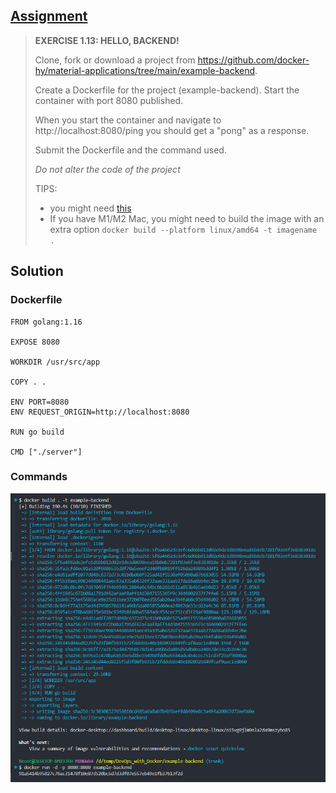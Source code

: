 ## [Assignment](https://devopswithdocker.com/part-1/section-6#exercises-111-114)

> **EXERCISE 1.13: HELLO, BACKEND!**
> 
> Clone, fork or download a project from https://github.com/docker-hy/material-applications/tree/main/example-backend.
> 
> Create a Dockerfile for the project (example-backend). Start the container with port 8080 published.
> 
> When you start the container and navigate to http://localhost:8080/ping you should get a "pong" as a response.
> 
> Submit the Dockerfile and the command used.
> 
> *Do not alter the code of the project*
> 
> TIPS:
> 
> - you might need [this](https://docs.docker.com/reference/dockerfile/#env)
> - If you have M1/M2 Mac, you might need to build the image with an extra option `docker build --platform linux/amd64 -t imagename .`

## Solution

### Dockerfile

    FROM golang:1.16

    EXPOSE 8080

    WORKDIR /usr/src/app

    COPY . .

    ENV PORT=8080
    ENV REQUEST_ORIGIN=http://localhost:8080

    RUN go build

    CMD ["./server"]

### Commands
![Solution to Exercise 1.13](https://raw.githubusercontent.com/VikSil/DevOps_with_Docker/refs/heads/trunk/Part1/Exercise_1.13/Exercise_1.13.png)